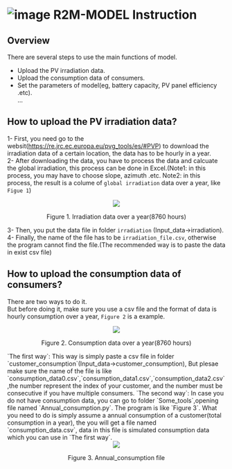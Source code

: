 ![image](https://user-images.githubusercontent.com/84010474/152429739-8dbd5f08-3011-4f6d-a950-d7cc4dcd4b15.png)
R2M-MODEL Instruction
==


## Overview
There are several steps to use the main functions of model.  
* Upload the PV irradiation data.  
* Upload the consumption data of consumers.  
* Set the parameters of model(eg, battery capacity, PV panel efficiency .etc).  
...  

## How to upload the PV irradiation data?
1- First, you need go to the websit(https://re.jrc.ec.europa.eu/pvg_tools/es/#PVP) to download the irradiation data of a certain location, the data has to be hourly in a year.   
2- After downloading the data, you have to process the data and calcuate the global irradiation, this process can be done in Excel.(Note1: in this process, you may have to choose slope, azimuth .etc. Note2: in this process, the result is a colume of `global irradiation` data over a year, like `Figue 1`)  

<div align=center>
<img src="https://user-images.githubusercontent.com/84010474/152431749-a1874a4b-7336-45dd-86bf-cfbc943cd197.png" >
</div>
<p align="center">
Figure 1. Irradiation data over a year(8760 hours)
</p>  

3- Then, you put the data file in folder `irradiation` (Input_data->irradiation).  
4- Finally, the name of the file has to be `irradiation_file.csv`, otherwise the program cannot find the file.(The recommended way is to paste the data in exist csv file)  

## How to upload the consumption data of consumers?
There are two ways to do it.  
But before doing it, make sure you use a csv file and the format of data is hourly consumption over a year, `Figure 2` is a example.  
<div align=center>
<img src="https://user-images.githubusercontent.com/84010474/152434505-cf5369ff-280a-4e4c-9105-575131ee77a3.png" >
</div>
<p align="center">
Figure 2. Consumption data over a year(8760 hours)
</p> 
`The first way`: This way is simply paste a csv file in folder `customer_consumption`(Input_data->customer_consumption), But plesae make sure the name of the file is like `consumption_data0.csv`,`consumption_data1.csv`,`consumption_data2.csv`,the number represent the index of your customer, and the number must be consecutive if you have multiple consumers.  
`The second way`: In case you do not have consumption data, you can go to folder `Some_tools`,opening file named `Annual_consumption.py`. The program is like `Figure 3`. What you need to do is simply assume a annual consumption of a customer(total consumption in a year), the you will get a file named `consumption_data.csv`, data in this file is simulated consumption data which you can use in `The first way`.  
<div align=center>
<img src="https://user-images.githubusercontent.com/84010474/152436421-76808dd9-6ec7-487c-9883-cb31c5b93164.png" >
</div>
<p align="center">
Figure 3. Annual_consumption file
</p>  
